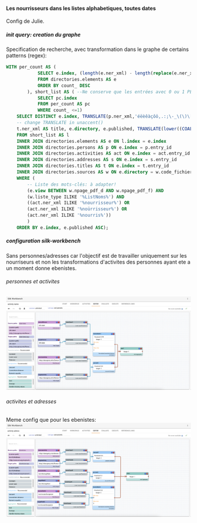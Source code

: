#### Les nourrisseurs dans les listes alphabetiques, toutes dates
Config de Julie.

##### init query: creation du graphe
Specification de recherche, avec transformation dans le graphe de certains patterns (regex):
```SQL
WITH per_count AS (
			SELECT e.index, (length(e.ner_xml) - length(replace(e.ner_xml, '<PER>', '' ))) / length('<PER>') AS count_
			FROM directories.elements AS e
			ORDER BY count_ DESC
		), short_list AS ( --Ne conserve que les entrées avec 0 ou 1 PER (au delà, on aura un produit cartésien de tous les attributs)
			SELECT pc.index
			FROM per_count AS pc
			WHERE count_ <=1)
	SELECT DISTINCT e.index, TRANSLATE(p.ner_xml,'éëèêàçôö,.:;\-_\(\)\[\]?!$&','eeeeacoo') AS person, TRANSLATE(act.ner_xml,'éëèêàçôö,.:;\-_\(\)\[\]?!$&','eeeeacoo') AS activity, s.loc AS loc, s.cardinal AS cardinal,
	-- change TRANSLATE in unaccent()
	t.ner_xml AS title, e.directory, e.published, TRANSLATE(lower((COALESCE(s.loc,'') || ' '::text) || COALESCE(s.cardinal,'')),'éëèêàçôö,.:;\-_\(\)\[\]?!$&','eeeeacoo') AS fulladd, s.index AS id_address
	FROM short_list AS l
	INNER JOIN directories.elements AS e ON l.index = e.index
	INNER JOIN directories.persons AS p ON e.index = p.entry_id
	INNER JOIN directories.activities AS act ON e.index = act.entry_id
	INNER JOIN directories.addresses AS s ON e.index = s.entry_id
	INNER JOIN directories.titles AS t ON e.index = t.entry_id
	INNER JOIN directories.sources AS w ON e.directory = w.code_fichier
	WHERE (
		-- Liste des mots-clés: à adapter!
		(e.view BETWEEN w.npage_pdf_d AND w.npage_pdf_f) AND
        (w.liste_type ILIKE '%ListNoms%') AND
		((act.ner_xml ILIKE '%nourrisseur%') OR
		(act.ner_xml ILIKE '%noürrisseur%') OR
		(act.ner_xml ILIKE '%nourris%'))
		)
	ORDER BY e.index, e.published ASC);
```

##### configuration silk-workbench
Sans personnes/adresses car l'objectif est de travailler uniquement sur les nourriseurs et non les transformations d'activites des personnes ayant ete a un moment donne ebenistes.

###### personnes et activites
![](https://raw.githubusercontent.com/soduco/atelier_graphes_geohistoriques_annuaires/main/doc_config_activities/img/nourriseurs_activity_name.png)

###### activites et adresses
Meme config que pour les ebenistes:
![](https://raw.githubusercontent.com/soduco/atelier_graphes_geohistoriques_annuaires/main/doc_config_activities/img/ebenistes_activity_adress.png)